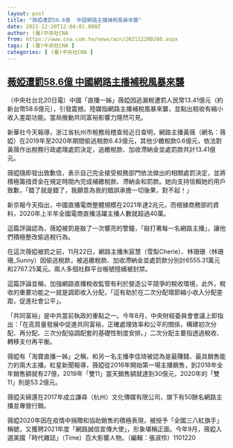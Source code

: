 ```yaml
---
layout: post
title: "薇婭遭罰58.6億  中國網路主播補稅風暴來襲"
date: 2021-12-20T12:04:01.000Z
author: (臺)中央社CNA
from: https://www.cna.com.tw/news/acn/202112200280.aspx
tags: [ (臺)中央社CNA ]
categories: [ (臺)中央社CNA ]
---
```

<!--1640001841000-->
[薇婭遭罰58.6億  中國網路主播補稅風暴來襲](https://www.cna.com.tw/news/acn/202112200280.aspx)
------

<div>
<div></div><div><p>（中央社台北20日電）中國「直播一姊」薇婭因逃漏稅遭罰人民幣13.41億元（約新台幣58.6億元），引發震撼。陸媒指網路主播補稅風暴來襲，並點出稅收有縮小收入差距功能。當局推動共同富裕影響力隱然可見。</p><p>新華社今天報導，浙江省杭州市稅務局稽查局近日查明，網路主播黃薇（網名：薇婭）在2019年至2020年期間偷逃稅款6.43億元，其他少繳稅款0.6億元，依法對黃薇作出稅務行政處理處罰決定，追繳稅款、加收滯納金並處罰款共計13.41億元。</p><p>薇婭隨即發出致歉信，表示自己完全接受稅務部門依法做出的相關處罰決定，並將積極籌措資金在規定時間內完成補繳稅款、滯納金和罰款。她向支持信賴她的用戶致歉，「錯了就是錯了，我願意為我的錯誤承擔一切後果，對不起！」</p><p>新京報今天指出，中國直播電商整體規模在2021年達2兆元，而根據商務部的資料，2020年上半年全國電商直播活躍主播人數就超過40萬。</p><p>這篇評論認為，薇婭被罰是敲了一次響亮的警鐘，「敲打著每一名網路主播」，讓他們積極整改偷逃稅行為。</p><p>在這次薇婭被罰之前，11月22日，網路主播朱宸慧（雪梨Cherie）、林珊珊（林珊珊_Sunny）因偷逃稅款，被追繳稅款、加收滯納金並處罰款分別計6555.31萬元和2767.25萬元。兩人多個社群平台帳號陸續被封禁。</p><p>這篇評論並稱，加強網路直播稅收監管有利於營造公平競爭的稅收環境，此外，稅收的重要功能之一就是調節收入分配，「這有助於在二次分配環節縮小收入分配差距，促進社會公平」。</p><p>「共同富裕」是中共當前執政的重點之一。今年8月，中央財經委員會會議上即指出：「在高質量發展中促進共同富裕，正確處理效率和公平的關係，構建初次分配、再分配、三次分配協調配套的基礎性制度安排。」二次分配主要指透過稅收、轉移支付再平衡。</p><p>薇婭有「淘寶直播一姊」之稱，和另一名主播李佳琦被認為是最賺錢、最具銷售能力的兩大主播。紅星新聞報導，薇婭從2016年開始第一場主播銷售，到2018年全年銷售額就有27億，2019年「雙11」當天銷售額就達到30億元，2020年的「雙11」則是53.2億元。</p><p>薇婭夫婦還在2017年成立謙尋（杭州）文化傳媒有限公司，旗下有50餘名網路主播並專營行銷。</p><p>薇婭2020年因在疫情中捐贈和協助銷售的積極表現，被授予「全國三八紅旗手」稱號，又獲聘2021年度「網路誠信宣傳大使」，形象堪稱正面。今年9月，薇婭入選美國「時代雜誌」（Time）百大影響人物。（編輯：張淑伶）1101220</p></div>
</div>
